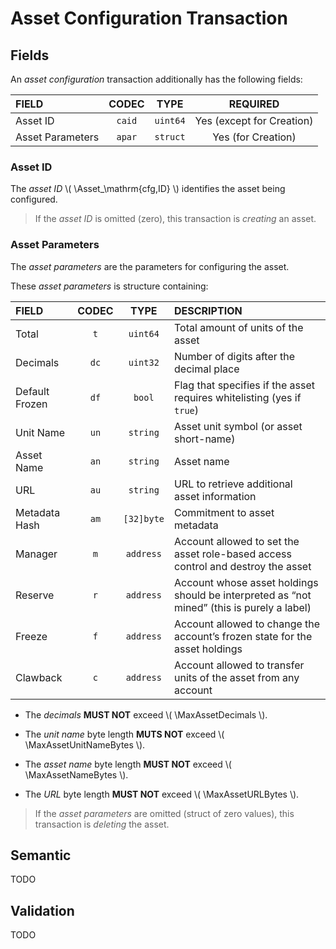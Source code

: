 $$
\newcommand \Asset {\mathrm{Asa}}
\newcommand \MaxAssetDecimals {\Asset_{d,\max}}
\newcommand \MaxAssetNameBytes {\Asset_{n,\max}}
\newcommand \MaxAssetUnitNameBytes {\Asset_{u,\max}}
\newcommand \MaxAssetURLBytes {\Asset_{r,\max}}
$$

# Asset Configuration Transaction

## Fields

An _asset configuration_ transaction additionally has the following fields:

| FIELD            | CODEC  |   TYPE   |         REQUIRED          |
|:-----------------|:------:|:--------:|:-------------------------:|
| Asset ID         | `caid` | `uint64` | Yes (except for Creation) |
| Asset Parameters | `apar` | `struct` |    Yes (for Creation)     |

### Asset ID

The _asset ID_ \\( \Asset_\mathrm{cfg,ID} \\) identifies the asset being configured.

> If the _asset ID_ is omitted (zero), this transaction is _creating_ an asset.

### Asset Parameters

The _asset parameters_ are the parameters for configuring the asset.

These _asset parameters_ is structure containing:

| FIELD          | CODEC |    TYPE    | DESCRIPTION                                                                                |
|:---------------|:-----:|:----------:|:-------------------------------------------------------------------------------------------|
| Total          |  `t`  |  `uint64`  | Total amount of units of the asset                                                         |
| Decimals       | `dc`  |  `uint32`  | Number of digits after the decimal place                                                   |
| Default Frozen | `df`  |   `bool`   | Flag that specifies if the asset requires whitelisting (yes if `true`)                     |
| Unit Name      | `un`  |  `string`  | Asset unit symbol (or asset short-name)                                                    |
| Asset Name     | `an`  |  `string`  | Asset name                                                                                 |
| URL            | `au`  |  `string`  | URL to retrieve additional asset information                                               |
| Metadata Hash  | `am`  | `[32]byte` | Commitment to asset metadata                                                               |
| Manager        |  `m`  | `address`  | Account allowed to set the asset role-based access control and destroy the asset           |
| Reserve        |  `r`  | `address`  | Account whose asset holdings should be interpreted as “not mined” (this is purely a label) |
| Freeze         |  `f`  | `address`  | Account allowed to change the account’s frozen state for the asset holdings                |
| Clawback       |  `c`  | `address`  | Account allowed to transfer units of the asset from any account                            |

- The _decimals_ **MUST NOT** exceed \\( \MaxAssetDecimals \\).

- The _unit name_ byte length **MUTS NOT** exceed \\( \MaxAssetUnitNameBytes \\).

- The _asset name_ byte length **MUST NOT** exceed \\( \MaxAssetNameBytes \\).

- The _URL_ byte length **MUST NOT** exceed \\( \MaxAssetURLBytes \\).

> If the _asset parameters_ are omitted (struct of zero values), this transaction
> is _deleting_ the asset.

## Semantic

TODO

## Validation

TODO